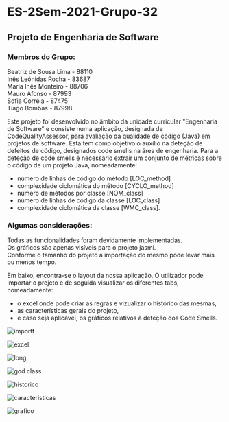 # **ES-2Sem-2021-Grupo-32** #
## Projeto de Engenharia de Software ##
### Membros do Grupo: ### 
Beatriz de Sousa Lima - 88110  
Inês Leónidas Rocha - 83687  
Maria Inês Monteiro - 88706  
Mauro Afonso - 87993  
Sofia Correia - 87475  
Tiago Bombas - 87998  

Este projeto foi desenvolvido no âmbito da unidade curricular "Engenharia de Software" e consiste numa aplicação, designada de CodeQualityAssessor, para avaliação da qualidade de código (Java) em projetos de software. Esta tem como objetivo o auxílio na deteção de defeitos de código, designados code smells na área de engenharia. 
Para a deteção de code smells é necessário extrair um conjunto de métricas sobre o código de um projeto Java, nomeadamente:
- número de linhas de código do método [LOC_method]
- complexidade ciclomática do método [CYCLO_method]
- número de métodos por classe [NOM_class]
- número de linhas de código da classe [LOC_class]
-	complexidade ciclomática da classe [WMC_class].  

### Algumas considerações: ###
Todas as funcionalidades foram devidamente implementadas.  
Os gráficos são apenas visíveis para o projeto jasml.  
Conforme o tamanho do projeto a importação do mesmo pode levar mais ou menos tempo.   

Em baixo, encontra-se o layout da nossa aplicação. O utilizador pode importar o projeto e de seguida visualizar os diferentes tabs, nomeadamente:
- o excel onde pode criar as regras e vizualizar o histórico das mesmas,
- as características gerais do projeto,
- e caso seja aplicável, os gráficos relativos à deteção dos Code Smells.  

![importf](https://user-images.githubusercontent.com/78743981/117578749-becd6d80-b0e7-11eb-9ac7-5f86901fabf7.jpeg)

![excel ](https://user-images.githubusercontent.com/78743981/117541063-07aef480-b00a-11eb-9400-ad432fcba280.jpeg)

![long](https://user-images.githubusercontent.com/78743981/117541080-185f6a80-b00a-11eb-8d66-d92d0dda33be.jpeg)

![god class](https://user-images.githubusercontent.com/78743981/117541084-201f0f00-b00a-11eb-8663-b6161bf24565.jpeg)

![historico](https://user-images.githubusercontent.com/78743981/117541089-28774a00-b00a-11eb-9bcf-60c1c7e39ac4.jpeg)

![caracteristicas](https://user-images.githubusercontent.com/78743981/117541101-37f69300-b00a-11eb-9e5c-8bd9077c97cb.jpeg)

![grafico](https://user-images.githubusercontent.com/78743981/117541112-46dd4580-b00a-11eb-89f3-044fc2e38cb8.jpeg)
